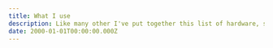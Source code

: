 ```yaml
---
title: What I use 
description: Like many other I've put together this list of hardware, software and services that I use.
date: 2000-01-01T00:00:00.000Z
---
```

